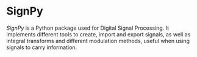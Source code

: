# SignPy
*SignPy* is a Python package used for Digital Signal Processing. It implements different tools to create, import and export signals, as well as integral transforms and different modulation methods, useful when using signals to carry information.